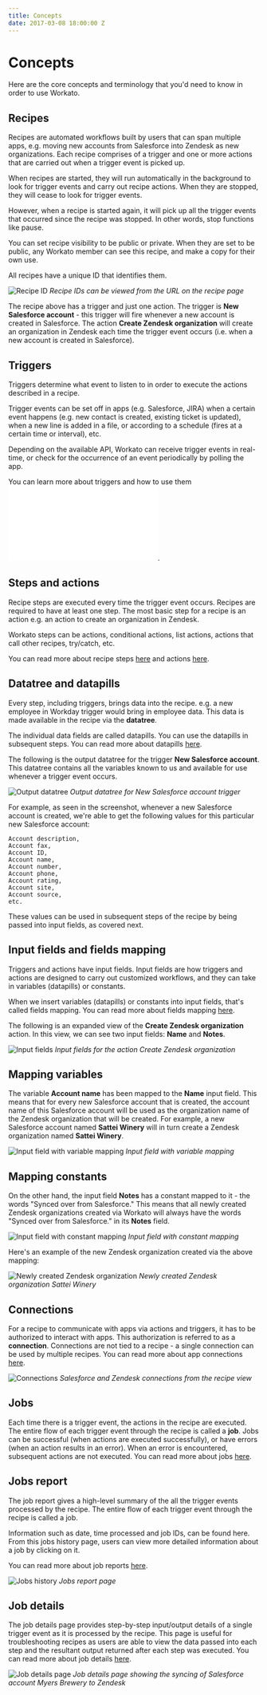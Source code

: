 ```yaml
---
title: Concepts
date: 2017-03-08 18:00:00 Z
---
```


# Concepts

Here are the core concepts and terminology that you'd need to know in order to use Workato.

## Recipes
Recipes are automated workflows built by users that can span multiple apps, e.g. moving new accounts from Salesforce into Zendesk as new organizations. Each recipe comprises of a trigger and one or more actions that are carried out when a trigger event is picked up.

When recipes are started, they will run automatically in the background to look for trigger events and carry out recipe actions. When they are stopped, they will cease to look for trigger events.

However, when a recipe is started again, it will pick up all the trigger events that occurred since the recipe was stopped. In other words, stop functions like pause.

You can set recipe visibility to be public or private. When they are set to be public, any Workato member can see this recipe, and make a copy for their own use.

All recipes have a unique ID that identifies them.

![Recipe ID](/assets/images/workato-concepts/recipe-id.png)
*Recipe IDs can be viewed from the URL on the recipe page*

The recipe above has a trigger and just one action. The trigger is **New Salesforce account** - this trigger will fire whenever a new account is created in Salesforce. The action **Create Zendesk organization** will create an organization in Zendesk each time the trigger event occurs (i.e. when a new account is created in Salesforce).

## Triggers
Triggers determine what event to listen to in order to execute the actions described in a recipe.

Trigger events can be set off in apps (e.g. Salesforce, JIRA) when a certain event happens (e.g. new contact is created, existing ticket is updated), when a new line is added in a file, or according to a schedule (fires at a certain time or interval), etc.

Depending on the available API, Workato can receive trigger events in real-time, or check for the occurrence of an event periodically by polling the app.

You can learn more about triggers and how to use them ![here](/recipes/triggers.md).

## Steps and actions
Recipe steps are executed every time the trigger event occurs. Recipes are required to have at least one step. The most basic step for a recipe is an action e.g. an action to create an organization in Zendesk.

Workato steps can be actions, conditional actions, list actions, actions that call other recipes, try/catch, etc.

You can read more about recipe steps [here](/recipes/steps.md) and actions [here](/recipes/actions.md).

## Datatree and datapills
Every step, including triggers, brings data into the recipe. e.g. a new employee in Workday trigger would bring in employee data. This data is made available in the recipe via the **datatree**.

The individual data fields are called datapills. You can use the datapills in subsequent steps. You can read more about datapills [here](/recipes/data-pills-and-mapping.md).

The following is the output datatree for the trigger **New Salesforce account**. This datatree contains all the variables known to us and available for use whenever a trigger event occurs.

![Output datatree](/assets/images/workato-concepts/output-datatree.png)
*Output datatree for New Salesforce account trigger*

For example, as seen in the screenshot, whenever a new Salesforce account is created, we're able to get the following values for this particular new Salesforce account:
```
Account description,
Account fax,
Account ID,
Account name,
Account number,
Account phone,
Account rating,
Account site,
Account source,
etc.
```

These values can be used in subsequent steps of the recipe by being passed into input fields, as covered next.

## Input fields and fields mapping
Triggers and actions have input fields. Input fields are how triggers and actions are designed to carry out customized workflows, and they can take in variables (datapills) or constants.

When we insert variables (datapills) or constants into input fields, that's called fields mapping. You can read more about fields mapping [here](/recipes/data-pills-and-mapping.md#fields-mapping).

The following is an expanded view of the **Create Zendesk organization** action. In this view, we can see two input fields: **Name** and **Notes**.

![Input fields](/assets/images/workato-concepts/input-fields.png)
*Input fields for the action Create Zendesk organization*

## Mapping variables
The variable **Account name** has been mapped to the **Name** input field. This means that for every new Salesforce account that is created, the account name of this Salesforce account will be used as the organization name of the Zendesk organization that will be created. For example, a new Salesforce account named **Sattei Winery** will in turn create a Zendesk organization named **Sattei Winery**.

![Input field with variable mapping](/assets/images/workato-concepts/input-field-with-variable.png)
*Input field with variable mapping*

## Mapping constants
On the other hand, the input field **Notes** has a constant mapped to it - the words "Synced over from Salesforce." This means that all newly created Zendesk organizations created via Workato will always have the words "Synced over from Salesforce." in its **Notes** field.

![Input field with constant mapping](/assets/images/workato-concepts/input-field-with-constant.png)
*Input field with constant mapping*

Here's an example of the new Zendesk organization created via the above mapping:

![Newly created Zendesk organization](/assets/images/workato-concepts/zendesk-organization.png)
*Newly created Zendesk organization Sattei Winery*

## Connections
For a recipe to communicate with apps via actions and triggers, it has to be authorized to interact with apps. This authorization is referred to as a **connection**. Connections are not tied to a recipe - a single connection can be used by multiple recipes. You can read more about app connections [here](/connections.md).

![Connections](/assets/images/workato-concepts/connections.png)
*Salesforce and Zendesk connections from the recipe view*

## Jobs
Each time there is a trigger event, the actions in the recipe are executed. The entire flow of each trigger event through the recipe is called a **job**. Jobs can be successful (when actions are executed successfully), or have errors (when an action results in an error). When an error is encountered, subsequent actions are not executed. You can read more about jobs [here](/recipes/jobs.md).

## Jobs report
The job report gives a high-level summary of the all the trigger events processed by the recipe. The entire flow of each trigger event through the recipe is called a job.

Information such as date, time processed and job IDs, can be found here. From this jobs history page, users can view more detailed information about a job by clicking on it.

You can read more about job reports [here](/recipes/jobs.md#jobs-report).

![Jobs history](/assets/images/workato-concepts/jobs-history.png)
*Jobs report page*

## Job details
The job details page provides step-by-step input/output details of a single trigger event as it is processed by the recipe. This page is useful for troubleshooting recipes as users are able to view the data passed into each step and the resultant output returned after each step was executed. You can read more about job details [here](recipes/jobs.md#job-details).

![Job details page](/assets/images/workato-concepts/job-details-page.gif)
*Job details page showing the syncing of Salesforce account Myers Brewery to Zendesk*
